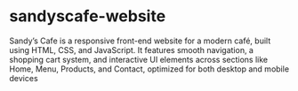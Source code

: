 # sandyscafe-website
Sandy’s Cafe is a responsive front-end website for a modern café, built using HTML, CSS, and JavaScript. It features smooth navigation, a shopping cart system, and interactive UI elements across sections like Home, Menu, Products, and Contact, optimized for both desktop and mobile devices

